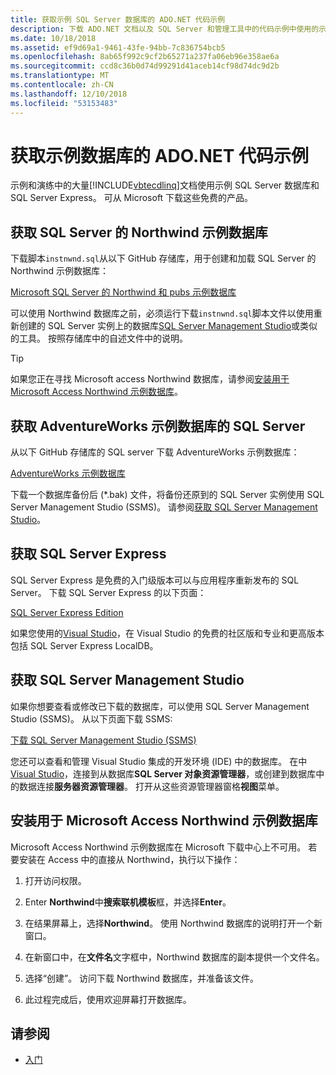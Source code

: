 ```yaml
---
title: 获取示例 SQL Server 数据库的 ADO.NET 代码示例
description: 下载 ADO.NET 文档以及 SQL Server 和管理工具中的代码示例中使用的示例 SQL Server 数据库
ms.date: 10/18/2018
ms.assetid: ef9d69a1-9461-43fe-94bb-7c836754bcb5
ms.openlocfilehash: 8ab65f992c9cf2b65271a237fa06eb96e358ae6a
ms.sourcegitcommit: ccd8c36b0d74d99291d41aceb14cf98d74dc9d2b
ms.translationtype: MT
ms.contentlocale: zh-CN
ms.lasthandoff: 12/10/2018
ms.locfileid: "53153483"
---
```

# <a name="get-the-sample-databases-for-adonet-code-samples"></a>获取示例数据库的 ADO.NET 代码示例

示例和演练中的大量[!INCLUDE[vbtecdlinq](../../../../../../includes/vbtecdlinq-md.md)]文档使用示例 SQL Server 数据库和 SQL Server Express。 可从 Microsoft 下载这些免费的产品。

## <a name="get-the-northwind-sample-database-for-sql-server"></a>获取 SQL Server 的 Northwind 示例数据库

下载脚本`instnwnd.sql`从以下 GitHub 存储库，用于创建和加载 SQL Server 的 Northwind 示例数据库：

[Microsoft SQL Server 的 Northwind 和 pubs 示例数据库](https://github.com/Microsoft/sql-server-samples/tree/master/samples/databases/northwind-pubs)

可以使用 Northwind 数据库之前，必须运行下载`instnwnd.sql`脚本文件以使用重新创建的 SQL Server 实例上的数据库[SQL Server Management Studio](#get_ssms)或类似的工具。 按照存储库中的自述文件中的说明。

> [!TIP]
> 如果您正在寻找 Microsoft access Northwind 数据库，请参阅[安装用于 Microsoft Access Northwind 示例数据库](#northwind_access)。

## <a name="get-the-adventureworks-sample-database-for-sql-server"></a>获取 AdventureWorks 示例数据库的 SQL Server

从以下 GitHub 存储库的 SQL server 下载 AdventureWorks 示例数据库：

[AdventureWorks 示例数据库](https://github.com/Microsoft/sql-server-samples/releases/tag/adventureworks)

下载一个数据库备份后 (\*.bak) 文件，将备份还原到的 SQL Server 实例使用 SQL Server Management Studio (SSMS)。 请参阅[获取 SQL Server Management Studio](#get_ssms)。

## <a name="get_sql"></a> 获取 SQL Server Express

SQL Server Express 是免费的入门级版本可以与应用程序重新发布的 SQL Server。 下载 SQL Server Express 的以下页面：
  
[SQL Server Express Edition](https://www.microsoft.com/sql-server/sql-server-editions-express)

如果您使用的[Visual Studio](https://www.visualstudio.com/downloads/?utm_medium=microsoft&utm_source=docs.microsoft.com&utm_campaign=button+cta&utm_content=download+vs2017)，在 Visual Studio 的免费的社区版和专业和更高版本包括 SQL Server Express LocalDB。  

## <a name="get_ssms"></a> 获取 SQL Server Management Studio
如果你想要查看或修改已下载的数据库，可以使用 SQL Server Management Studio (SSMS)。 从以下页面下载 SSMS:

[下载 SQL Server Management Studio (SSMS)](/sql/ssms/download-sql-server-management-studio-ssms) 

您还可以查看和管理 Visual Studio 集成的开发环境 (IDE) 中的数据库。 在中[Visual Studio](https://www.visualstudio.com/downloads/?utm_medium=microsoft&utm_source=docs.microsoft.com&utm_campaign=button+cta&utm_content=download+vs2017)，连接到从数据库**SQL Server 对象资源管理器**，或创建到数据库中的数据连接**服务器资源管理器**。 打开从这些资源管理器窗格**视图**菜单。

## <a name="northwind_access"></a> 安装用于 Microsoft Access Northwind 示例数据库

Microsoft Access Northwind 示例数据库在 Microsoft 下载中心上不可用。 若要安装在 Access 中的直接从 Northwind，执行以下操作：

1. 打开访问权限。

1. Enter **Northwind**中**搜索联机模板**框，并选择**Enter**。

1. 在结果屏幕上，选择**Northwind**。 使用 Northwind 数据库的说明打开一个新窗口。

1. 在新窗口中，在**文件名**文字框中，Northwind 数据库的副本提供一个文件名。

1. 选择“创建”。 访问下载 Northwind 数据库，并准备该文件。

1. 此过程完成后，使用欢迎屏幕打开数据库。

## <a name="see-also"></a>请参阅

- [入门](../../../../../../docs/framework/data/adonet/sql/linq/getting-started.md)
